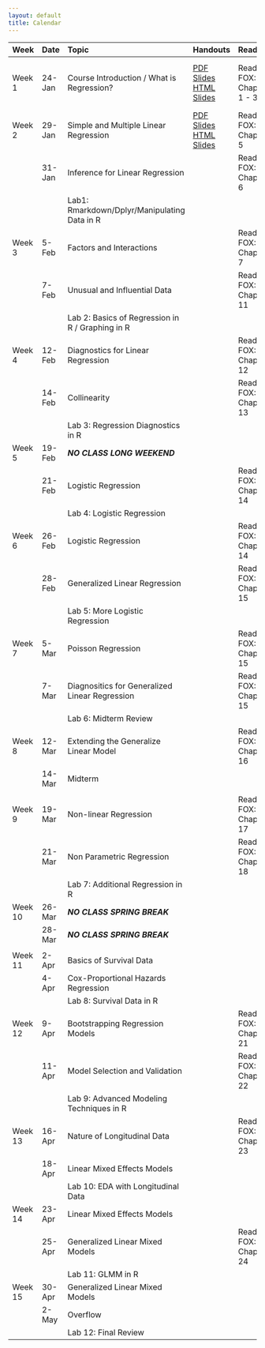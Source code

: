 ```yaml
---
layout: default
title: Calendar
---
```

<table>
<thead>
<tr>
<th style="text-align:left;">
Week
</th>
<th style="text-align:left;">
Date
</th>
<th style="text-align:left;">
Topic
</th>
<th style="text-align:left;">
Handouts
</th>
<th style="text-align:left;">
Readings
</th>
<th style="text-align:left;">
HW
</th>
</tr>
</thead>
<tbody>
<tr>
<td style="text-align:left;">
Week 1
</td>
<td style="text-align:left;">
24-Jan
</td>
<td style="text-align:left;">
Course Introduction / What is Regression?
</td>
<td style="text-align:left;">
<a href="../knitr/Lec-01-Intro/intro.pdf">PDF Slides</a> <a href="../knitr/Lec-01-Intro/intro.html">HTML Slides</a>
</td>
<td style="text-align:left;">
Read FOX: Chapters 1 - 3
</td>
<td style="text-align:left;">
Install <a href="https://www.rstudio.com/products/rstudio/download3/">Rstudio</a> and <a href="https://php-1511-2511.github.io/Introduction-to-R/">Go through Introduction to R</a>
</td>
</tr>
<tr>
<td style="text-align:left;">
Week 2
</td>
<td style="text-align:left;">
29-Jan
</td>
<td style="text-align:left;">
Simple and Multiple Linear Regression
</td>
<td style="text-align:left;">
<a href="../knitr/Lec-02-Iinear/linear.pdf">PDF Slides</a> <a href="../knitr/Lec-02-linear/linear.html">HTML Slides</a>
</td>
<td style="text-align:left;">
Read FOX: Chapter 5
</td>
<td style="text-align:left;">
<a href="../homework/php2511_hw1.html">HTML</a>
</td>
</tr>
<tr>
<td style="text-align:left;">
</td>
<td style="text-align:left;">
31-Jan
</td>
<td style="text-align:left;">
Inference for Linear Regression
</td>
<td style="text-align:left;">
</td>
<td style="text-align:left;">
Read FOX: Chapter 6
</td>
<td style="text-align:left;">
</td>
</tr>
<tr>
<td style="text-align:left;">
</td>
<td style="text-align:left;">
</td>
<td style="text-align:left;">
Lab1: Rmarkdown/Dplyr/Manipulating Data in R
</td>
<td style="text-align:left;">
</td>
<td style="text-align:left;">
</td>
<td style="text-align:left;">
</td>
</tr>
<tr>
<td style="text-align:left;">
Week 3
</td>
<td style="text-align:left;">
5-Feb
</td>
<td style="text-align:left;">
Factors and Interactions
</td>
<td style="text-align:left;">
</td>
<td style="text-align:left;">
Read FOX: Chapter 7
</td>
<td style="text-align:left;">
</td>
</tr>
<tr>
<td style="text-align:left;">
</td>
<td style="text-align:left;">
7-Feb
</td>
<td style="text-align:left;">
Unusual and Influential Data
</td>
<td style="text-align:left;">
</td>
<td style="text-align:left;">
Read FOX: Chapter 11
</td>
<td style="text-align:left;">
</td>
</tr>
<tr>
<td style="text-align:left;">
</td>
<td style="text-align:left;">
</td>
<td style="text-align:left;">
Lab 2: Basics of Regression in R / Graphing in R
</td>
<td style="text-align:left;">
</td>
<td style="text-align:left;">
</td>
<td style="text-align:left;">
</td>
</tr>
<tr>
<td style="text-align:left;">
Week 4
</td>
<td style="text-align:left;">
12-Feb
</td>
<td style="text-align:left;">
Diagnostics for Linear Regression
</td>
<td style="text-align:left;">
</td>
<td style="text-align:left;">
Read FOX: Chapter 12
</td>
<td style="text-align:left;">
</td>
</tr>
<tr>
<td style="text-align:left;">
</td>
<td style="text-align:left;">
14-Feb
</td>
<td style="text-align:left;">
Collinearity
</td>
<td style="text-align:left;">
</td>
<td style="text-align:left;">
Read FOX: Chapter 13
</td>
<td style="text-align:left;">
</td>
</tr>
<tr>
<td style="text-align:left;">
</td>
<td style="text-align:left;">
</td>
<td style="text-align:left;">
Lab 3: Regression Diagnostics in R
</td>
<td style="text-align:left;">
</td>
<td style="text-align:left;">
</td>
<td style="text-align:left;">
</td>
</tr>
<tr>
<td style="text-align:left;">
Week 5
</td>
<td style="text-align:left;">
19-Feb
</td>
<td style="text-align:left;">
<strong><em>NO CLASS LONG WEEKEND</em></strong>
</td>
<td style="text-align:left;">
</td>
<td style="text-align:left;">
</td>
<td style="text-align:left;">
</td>
</tr>
<tr>
<td style="text-align:left;">
</td>
<td style="text-align:left;">
21-Feb
</td>
<td style="text-align:left;">
Logistic Regression
</td>
<td style="text-align:left;">
</td>
<td style="text-align:left;">
Read FOX: Chapter 14
</td>
<td style="text-align:left;">
</td>
</tr>
<tr>
<td style="text-align:left;">
</td>
<td style="text-align:left;">
</td>
<td style="text-align:left;">
Lab 4: Logistic Regression
</td>
<td style="text-align:left;">
</td>
<td style="text-align:left;">
</td>
<td style="text-align:left;">
</td>
</tr>
<tr>
<td style="text-align:left;">
Week 6
</td>
<td style="text-align:left;">
26-Feb
</td>
<td style="text-align:left;">
Logistic Regression
</td>
<td style="text-align:left;">
</td>
<td style="text-align:left;">
Read FOX: Chapter 14
</td>
<td style="text-align:left;">
</td>
</tr>
<tr>
<td style="text-align:left;">
</td>
<td style="text-align:left;">
28-Feb
</td>
<td style="text-align:left;">
Generalized Linear Regression
</td>
<td style="text-align:left;">
</td>
<td style="text-align:left;">
Read FOX: Chapter 15
</td>
<td style="text-align:left;">
</td>
</tr>
<tr>
<td style="text-align:left;">
</td>
<td style="text-align:left;">
</td>
<td style="text-align:left;">
Lab 5: More Logistic Regression
</td>
<td style="text-align:left;">
</td>
<td style="text-align:left;">
</td>
<td style="text-align:left;">
</td>
</tr>
<tr>
<td style="text-align:left;">
Week 7
</td>
<td style="text-align:left;">
5-Mar
</td>
<td style="text-align:left;">
Poisson Regression
</td>
<td style="text-align:left;">
</td>
<td style="text-align:left;">
Read FOX: Chapter 15
</td>
<td style="text-align:left;">
</td>
</tr>
<tr>
<td style="text-align:left;">
</td>
<td style="text-align:left;">
7-Mar
</td>
<td style="text-align:left;">
Diagnositics for Generalized Linear Regression
</td>
<td style="text-align:left;">
</td>
<td style="text-align:left;">
Read FOX: Chapter 15
</td>
<td style="text-align:left;">
</td>
</tr>
<tr>
<td style="text-align:left;">
</td>
<td style="text-align:left;">
</td>
<td style="text-align:left;">
Lab 6: Midterm Review
</td>
<td style="text-align:left;">
</td>
<td style="text-align:left;">
</td>
<td style="text-align:left;">
</td>
</tr>
<tr>
<td style="text-align:left;">
Week 8
</td>
<td style="text-align:left;">
12-Mar
</td>
<td style="text-align:left;">
Extending the Generalize Linear Model
</td>
<td style="text-align:left;">
</td>
<td style="text-align:left;">
Read FOX: Chapter 16
</td>
<td style="text-align:left;">
</td>
</tr>
<tr>
<td style="text-align:left;">
</td>
<td style="text-align:left;">
14-Mar
</td>
<td style="text-align:left;">
Midterm
</td>
<td style="text-align:left;">
</td>
<td style="text-align:left;">
</td>
<td style="text-align:left;">
</td>
</tr>
<tr>
<td style="text-align:left;">
</td>
<td style="text-align:left;">
</td>
<td style="text-align:left;">
</td>
<td style="text-align:left;">
</td>
<td style="text-align:left;">
</td>
<td style="text-align:left;">
</td>
</tr>
<tr>
<td style="text-align:left;">
Week 9
</td>
<td style="text-align:left;">
19-Mar
</td>
<td style="text-align:left;">
Non-linear Regression
</td>
<td style="text-align:left;">
</td>
<td style="text-align:left;">
Read FOX: Chapter 17
</td>
<td style="text-align:left;">
</td>
</tr>
<tr>
<td style="text-align:left;">
</td>
<td style="text-align:left;">
21-Mar
</td>
<td style="text-align:left;">
Non Parametric Regression
</td>
<td style="text-align:left;">
</td>
<td style="text-align:left;">
Read FOX: Chapter 18
</td>
<td style="text-align:left;">
</td>
</tr>
<tr>
<td style="text-align:left;">
</td>
<td style="text-align:left;">
</td>
<td style="text-align:left;">
Lab 7: Additional Regression in R
</td>
<td style="text-align:left;">
</td>
<td style="text-align:left;">
</td>
<td style="text-align:left;">
</td>
</tr>
<tr>
<td style="text-align:left;">
Week 10
</td>
<td style="text-align:left;">
26-Mar
</td>
<td style="text-align:left;">
<strong><em>NO CLASS SPRING BREAK</em></strong>
</td>
<td style="text-align:left;">
</td>
<td style="text-align:left;">
</td>
<td style="text-align:left;">
</td>
</tr>
<tr>
<td style="text-align:left;">
</td>
<td style="text-align:left;">
28-Mar
</td>
<td style="text-align:left;">
<strong><em>NO CLASS SPRING BREAK</em></strong>
</td>
<td style="text-align:left;">
</td>
<td style="text-align:left;">
</td>
<td style="text-align:left;">
</td>
</tr>
<tr>
<td style="text-align:left;">
</td>
<td style="text-align:left;">
</td>
<td style="text-align:left;">
</td>
<td style="text-align:left;">
</td>
<td style="text-align:left;">
</td>
<td style="text-align:left;">
</td>
</tr>
<tr>
<td style="text-align:left;">
Week 11
</td>
<td style="text-align:left;">
2-Apr
</td>
<td style="text-align:left;">
Basics of Survival Data
</td>
<td style="text-align:left;">
</td>
<td style="text-align:left;">
</td>
<td style="text-align:left;">
</td>
</tr>
<tr>
<td style="text-align:left;">
</td>
<td style="text-align:left;">
4-Apr
</td>
<td style="text-align:left;">
Cox-Proportional Hazards Regression
</td>
<td style="text-align:left;">
</td>
<td style="text-align:left;">
</td>
<td style="text-align:left;">
</td>
</tr>
<tr>
<td style="text-align:left;">
</td>
<td style="text-align:left;">
</td>
<td style="text-align:left;">
Lab 8: Survival Data in R
</td>
<td style="text-align:left;">
</td>
<td style="text-align:left;">
</td>
<td style="text-align:left;">
</td>
</tr>
<tr>
<td style="text-align:left;">
Week 12
</td>
<td style="text-align:left;">
9-Apr
</td>
<td style="text-align:left;">
Bootstrapping Regression Models
</td>
<td style="text-align:left;">
</td>
<td style="text-align:left;">
Read FOX: Chapter 21
</td>
<td style="text-align:left;">
</td>
</tr>
<tr>
<td style="text-align:left;">
</td>
<td style="text-align:left;">
11-Apr
</td>
<td style="text-align:left;">
Model Selection and Validation
</td>
<td style="text-align:left;">
</td>
<td style="text-align:left;">
Read FOX: Chapter 22
</td>
<td style="text-align:left;">
</td>
</tr>
<tr>
<td style="text-align:left;">
</td>
<td style="text-align:left;">
</td>
<td style="text-align:left;">
Lab 9: Advanced Modeling Techniques in R
</td>
<td style="text-align:left;">
</td>
<td style="text-align:left;">
</td>
<td style="text-align:left;">
</td>
</tr>
<tr>
<td style="text-align:left;">
Week 13
</td>
<td style="text-align:left;">
16-Apr
</td>
<td style="text-align:left;">
Nature of Longitudinal Data
</td>
<td style="text-align:left;">
</td>
<td style="text-align:left;">
Read FOX: Chapter 23
</td>
<td style="text-align:left;">
</td>
</tr>
<tr>
<td style="text-align:left;">
</td>
<td style="text-align:left;">
18-Apr
</td>
<td style="text-align:left;">
Linear Mixed Effects Models
</td>
<td style="text-align:left;">
</td>
<td style="text-align:left;">
</td>
<td style="text-align:left;">
</td>
</tr>
<tr>
<td style="text-align:left;">
</td>
<td style="text-align:left;">
</td>
<td style="text-align:left;">
Lab 10: EDA with Longitudinal Data
</td>
<td style="text-align:left;">
</td>
<td style="text-align:left;">
</td>
<td style="text-align:left;">
</td>
</tr>
<tr>
<td style="text-align:left;">
Week 14
</td>
<td style="text-align:left;">
23-Apr
</td>
<td style="text-align:left;">
Linear Mixed Effects Models
</td>
<td style="text-align:left;">
</td>
<td style="text-align:left;">
</td>
<td style="text-align:left;">
</td>
</tr>
<tr>
<td style="text-align:left;">
</td>
<td style="text-align:left;">
25-Apr
</td>
<td style="text-align:left;">
Generalized Linear Mixed Models
</td>
<td style="text-align:left;">
</td>
<td style="text-align:left;">
Read FOX: Chapter 24
</td>
<td style="text-align:left;">
</td>
</tr>
<tr>
<td style="text-align:left;">
</td>
<td style="text-align:left;">
</td>
<td style="text-align:left;">
Lab 11: GLMM in R
</td>
<td style="text-align:left;">
</td>
<td style="text-align:left;">
</td>
<td style="text-align:left;">
</td>
</tr>
<tr>
<td style="text-align:left;">
Week 15
</td>
<td style="text-align:left;">
30-Apr
</td>
<td style="text-align:left;">
Generalized Linear Mixed Models
</td>
<td style="text-align:left;">
</td>
<td style="text-align:left;">
</td>
<td style="text-align:left;">
</td>
</tr>
<tr>
<td style="text-align:left;">
</td>
<td style="text-align:left;">
2-May
</td>
<td style="text-align:left;">
Overflow
</td>
<td style="text-align:left;">
</td>
<td style="text-align:left;">
</td>
<td style="text-align:left;">
</td>
</tr>
<tr>
<td style="text-align:left;">
</td>
<td style="text-align:left;">
</td>
<td style="text-align:left;">
Lab 12: Final Review
</td>
<td style="text-align:left;">
</td>
<td style="text-align:left;">
</td>
<td style="text-align:left;">
</td>
</tr>
</tbody>
</table>


